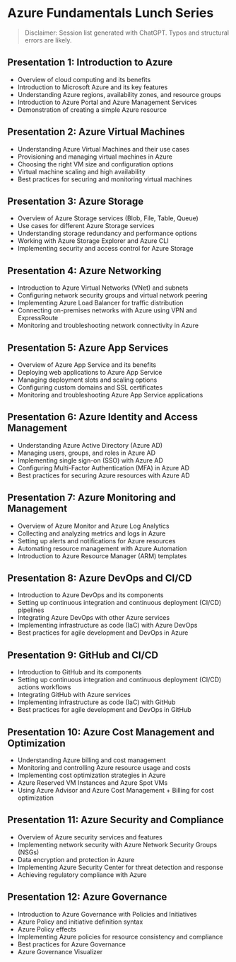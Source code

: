 # Azure Fundamentals Lunch Series

>Disclaimer: Session list generated with ChatGPT. Typos and structural errors are likely.

## Presentation 1: Introduction to Azure

- Overview of cloud computing and its benefits
- Introduction to Microsoft Azure and its key features
- Understanding Azure regions, availability zones, and resource groups
- Introduction to Azure Portal and Azure Management Services
- Demonstration of creating a simple Azure resource

## Presentation 2: Azure Virtual Machines

- Understanding Azure Virtual Machines and their use cases
- Provisioning and managing virtual machines in Azure
- Choosing the right VM size and configuration options
- Virtual machine scaling and high availability
- Best practices for securing and monitoring virtual machines

## Presentation 3: Azure Storage

- Overview of Azure Storage services (Blob, File, Table, Queue)
- Use cases for different Azure Storage services
- Understanding storage redundancy and performance options
- Working with Azure Storage Explorer and Azure CLI
- Implementing security and access control for Azure Storage

## Presentation 4: Azure Networking

- Introduction to Azure Virtual Networks (VNet) and subnets
- Configuring network security groups and virtual network peering
- Implementing Azure Load Balancer for traffic distribution
- Connecting on-premises networks with Azure using VPN and ExpressRoute
- Monitoring and troubleshooting network connectivity in Azure

## Presentation 5: Azure App Services

- Overview of Azure App Service and its benefits
- Deploying web applications to Azure App Service
- Managing deployment slots and scaling options
- Configuring custom domains and SSL certificates
- Monitoring and troubleshooting Azure App Service applications

## Presentation 6: Azure Identity and Access Management

- Understanding Azure Active Directory (Azure AD)
- Managing users, groups, and roles in Azure AD
- Implementing single sign-on (SSO) with Azure AD
- Configuring Multi-Factor Authentication (MFA) in Azure AD
- Best practices for securing Azure resources with Azure AD

## Presentation 7: Azure Monitoring and Management

- Overview of Azure Monitor and Azure Log Analytics
- Collecting and analyzing metrics and logs in Azure
- Setting up alerts and notifications for Azure resources
- Automating resource management with Azure Automation
- Introduction to Azure Resource Manager (ARM) templates

## Presentation 8: Azure DevOps and CI/CD

- Introduction to Azure DevOps and its components
- Setting up continuous integration and continuous deployment (CI/CD) pipelines
- Integrating Azure DevOps with other Azure services
- Implementing infrastructure as code (IaC) with Azure DevOps
- Best practices for agile development and DevOps in Azure

## Presentation 9: GitHub and CI/CD

- Introduction to GitHub and its components
- Setting up continuous integration and continuous deployment (CI/CD) actions workflows
- Integrating GitHub with Azure services
- Implementing infrastructure as code (IaC) with GitHub
- Best practices for agile development and DevOps in GitHub

## Presentation 10: Azure Cost Management and Optimization

- Understanding Azure billing and cost management
- Monitoring and controlling Azure resource usage and costs
- Implementing cost optimization strategies in Azure
- Azure Reserved VM Instances and Azure Spot VMs
- Using Azure Advisor and Azure Cost Management + Billing for cost optimization

## Presentation 11: Azure Security and Compliance

- Overview of Azure security services and features
- Implementing network security with Azure Network Security Groups (NSGs)
- Data encryption and protection in Azure
- Implementing Azure Security Center for threat detection and response
- Achieving regulatory compliance with Azure

## Presentation 12: Azure Governance

- Introduction to Azure Governance with Policies and Initiatives
- Azure Policy and initiative definition syntax
- Azure Policy effects
- Implementing Azure policies for resource consistency and compliance
- Best practices for Azure Governance
- Azure Governance Visualizer
